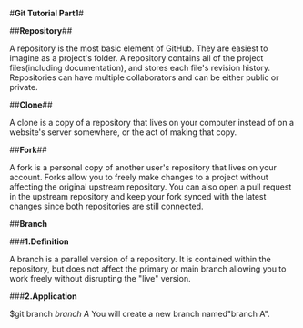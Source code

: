 #**Git Tutorial Part1**#

##**Repository**##

A repository is the most basic element of GitHub. They are easiest to imagine as a project's folder.
A repository contains all of the project files(including documentation), and stores each file's revision history. Repositories can have multiple collaborators and can be either public or private.

##**Clone**##

A clone is a copy of a repository that lives on your computer instead of on a website's server somewhere, or the act of making that copy.

##**Fork**##

A fork is a personal copy of another user's repository that lives on your account. Forks allow you to freely make changes to a project without affecting the original upstream repository. You can also open a pull request in the upstream repository and keep your fork synced with the latest changes since both repositories are still connected.

##**Branch**

###**1.Definition**

A branch is a parallel version of a repository. It is contained within the repository, but does not affect the primary or main branch allowing you to work freely without disrupting the "live" version.

###**2.Application**

$git branch *branch A*
You will create a new branch named"branch A".

